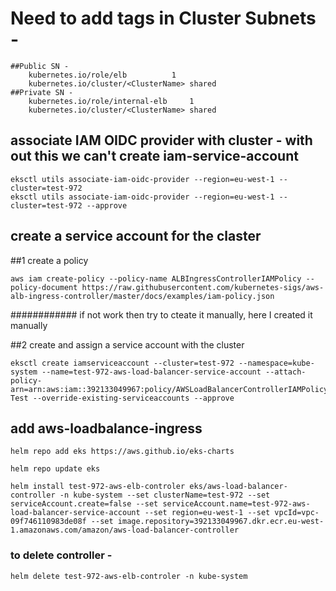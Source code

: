 # Need to add tags in Cluster Subnets -

	##Public SN -
		kubernetes.io/role/elb			1
		kubernetes.io/cluster/<ClusterName>	shared
	##Private SN -
		kubernetes.io/role/internal-elb		1
		kubernetes.io/cluster/<ClusterName>	shared

## associate IAM OIDC provider with cluster - with out this we can't create iam-service-account

	eksctl utils associate-iam-oidc-provider --region=eu-west-1 --cluster=test-972
	eksctl utils associate-iam-oidc-provider --region=eu-west-1 --cluster=test-972 --approve


## create a service account for the claster

##1 create a policy

	aws iam create-policy --policy-name ALBIngressControllerIAMPolicy --policy-document https://raw.githubusercontent.com/kubernetes-sigs/aws-alb-ingress-controller/master/docs/examples/iam-policy.json
 ############ if not work then try to cteate it manually, here I created it manually

##2 create and assign a service account with the cluster

	eksctl create iamserviceaccount --cluster=test-972 --namespace=kube-system --name=test-972-aws-load-balancer-service-account --attach-policy-arn=arn:aws:iam::392133049967:policy/AWSLoadBalancerControllerIAMPolicy-Test --override-existing-serviceaccounts --approve

## add aws-loadbalance-ingress
	helm repo add eks https://aws.github.io/eks-charts
	
	helm repo update eks
	
	helm install test-972-aws-elb-controler eks/aws-load-balancer-controller -n kube-system --set clusterName=test-972 --set serviceAccount.create=false --set serviceAccount.name=test-972-aws-load-balancer-service-account --set region=eu-west-1 --set vpcId=vpc-09f746110983de08f --set image.repository=392133049967.dkr.ecr.eu-west-1.amazonaws.com/amazon/aws-load-balancer-controller

### to delete controller - 
	
	helm delete test-972-aws-elb-controler -n kube-system
